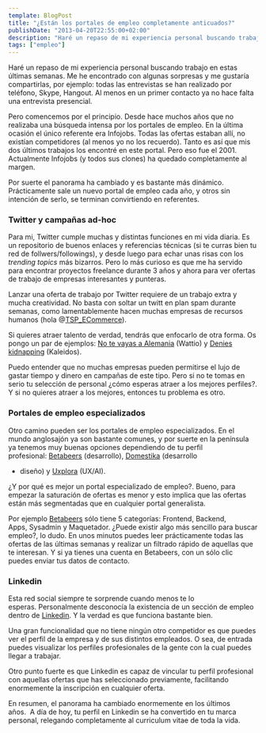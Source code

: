 ```yaml
---
template: BlogPost
title: "¿Están los portales de empleo completamente anticuados?"
publishDate: "2013-04-20T22:55:00+02:00"
description: "Haré un repaso de mi experiencia personal buscando trabajo en estas últimas semanas"
tags: ["empleo"]
---
```


Haré un repaso de mi experiencia personal buscando trabajo en estas últimas semanas. Me he encontrado con algunas sorpresas y me gustaría compartirlas, por ejemplo: todas las entrevistas se han realizado por teléfono, Skype, Hangout. Al menos en un primer contacto ya no hace falta una entrevista presencial.

Pero comencemos por el principio. Desde hace muchos años que no realizaba una búsqueda intensa por los
portales de empleo. En la última ocasión el único referente era
Infojobs. Todas las ofertas estaban allí, no existían competidores (al
menos yo no los recuerdo). Tanto es así que mis dos últimos trabajos los
encontré en este portal. Pero eso fue el 2001. Actualmente Infojobs (y
todos sus clones) ha quedado completamente al margen.

Por suerte el panorama ha cambiado y es bastante más dinámico.
Prácticamente sale un nuevo portal de empleo cada año, y otros sin
intención de serlo, se terminan convirtiendo en referentes.

### Twitter y campañas ad-hoc

Para mi, Twitter cumple muchas y distintas funciones en mi vida diaria.
Es un repositorio de buenos enlaces y referencias técnicas (si te curras
bien tu red de follwers/followings), y desde luego para echar unas risas
con los *trending topics* más bizarros. Pero lo más curioso es que me ha
servido para encontrar proyectos freelance durante 3 años y ahora para
ver ofertas de trabajo de empresas interesantes y punteras.

Lanzar una oferta de trabajo por Twitter requiere de un trabajo extra y
mucha creatividad. No basta con soltar un twitt en plan spam durante
semanas, como lamentablemente hacen muchas empresas de recursos humanos
(hola @[TSP_ECommerce](https://twitter.com/TSP_ECommerce)).

Si quieres atraer talento de verdad, tendrás que enfocarlo de otra
forma. Os pongo un par de ejemplos: [No te vayas a
Alemania](https://notevayasaalemania.com) (Wattio) y [Denies
kidnapping](https://kaleidos.net/blog/breaking-news-kaleidos-seeks-new-front-end-engineer-denies-kidnapping/)
(Kaleidos).

Puedo entender que no muchas empresas pueden permitirse el lujo de
gastar tiempo y dinero en campañas de este tipo. Pero si no te tomas en
serio tu selección de personal ¿cómo esperas atraer a los mejores
perfiles?. Y si no quieres atraer a los mejores, entonces tu problema es
otro.

### Portales de empleo especializados

Otro camino pueden ser los portales de empleo especializados. En el
mundo anglosajón ya son bastante comunes, y por suerte en la península
ya tenemos muy buenas opciones dependiendo de tu perfil
profesional: [Betabeers](https://betabeers.com) (desarrollo), [Domestika](https://www.domestika.org/empleo/oferta) (desarrollo

- diseño) y [Uxplora](https://www.uxplora.com/) (UX/AI).

¿Y por qué es mejor un portal especializado de empleo?. Bueno, para
empezar la saturación de ofertas es menor y esto implica que las ofertas
están más segmentadas que en cualquier portal generalista.

Por ejemplo [Betabeers](https://betabeers.com) sólo tiene 5 categorías:
Frontend, Backend, Apps, Sysadmin y Maquetador. ¿Puede existir algo más
sencillo para buscar empleo?, lo dudo. En unos minutos puedes
leer prácticamente todas las ofertas de las últimas semanas y realizar
un filtrado rápido de aquellas que te interesan. Y si ya tienes una
cuenta en Betabeers, con un sólo clic puedes enviar tus datos de
contacto.

### Linkedin

Esta red social siempre te sorprende cuando menos te lo
esperas. Personalmente desconocía la existencia de un sección de empleo
dentro de [Linkedin](https://www.linkedin.com). Y la verdad es que
funciona bastante bien.

Una gran funcionalidad que no tiene ningún otro competidor es que puedes
ver el perfil de la empresa y de sus distintos empleados. O sea, de
entrada puedes visualizar los perfiles profesionales de la gente con la
cual puedes llegar a trabajar.

Otro punto fuerte es que Linkedin es capaz de vincular tu perfil
profesional con aquellas ofertas que has seleccionado previamente,
facilitando enormemente la inscripción en cualquier oferta.

En resumen, el panorama ha cambiado enormemente en los últimos años.  A
día de hoy, tu perfil en Linkedin se ha convertido en tu marca personal,
relegando completamente al curriculum vitae de toda la vida.
